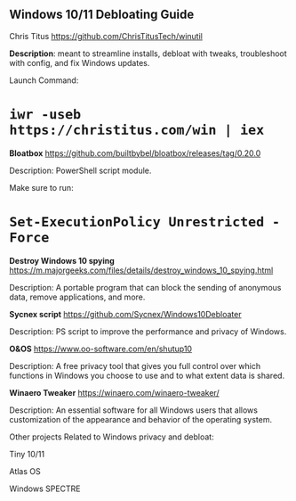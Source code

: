 ## **Windows 10/11 Debloating Guide**

Chris Titus https://github.com/ChrisTitusTech/winutil

**Description**: meant to streamline installs, debloat with tweaks, troubleshoot with config, and fix Windows updates.

Launch Command: 
# `iwr -useb https://christitus.com/win | iex`

**Bloatbox** https://github.com/builtbybel/bloatbox/releases/tag/0.20.0

Description: PowerShell script module.

 Make sure to run:
 # `Set-ExecutionPolicy Unrestricted -Force`

**Destroy Windows 10 spying** https://m.majorgeeks.com/files/details/destroy_windows_10_spying.html

Description: A portable program that can block the sending of anonymous data, remove applications, and more.

**Sycnex script** https://github.com/Sycnex/Windows10Debloater

Description: PS script to improve the performance and privacy of Windows.

**O&OS** https://www.oo-software.com/en/shutup10

Description: A free privacy tool that gives you full control over which functions in Windows you choose to use and to what extent data is shared.

**Winaero Tweaker** https://winaero.com/winaero-tweaker/

Description: An essential software for all Windows users that allows customization of the appearance and behavior of the operating system.


Other projects Related to Windows privacy and debloat:

Tiny 10/11

Atlas OS

Windows SPECTRE